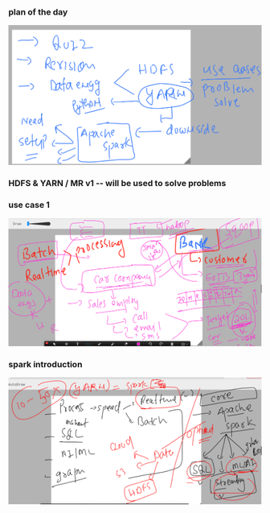 ### plan of the day 

<img src="plan.png">

### HDFS & YARN / MR v1 -- will be used to solve problems 

### use case 1

<img src="use1.png">

### spark introduction 

<img src="spark1.png">





